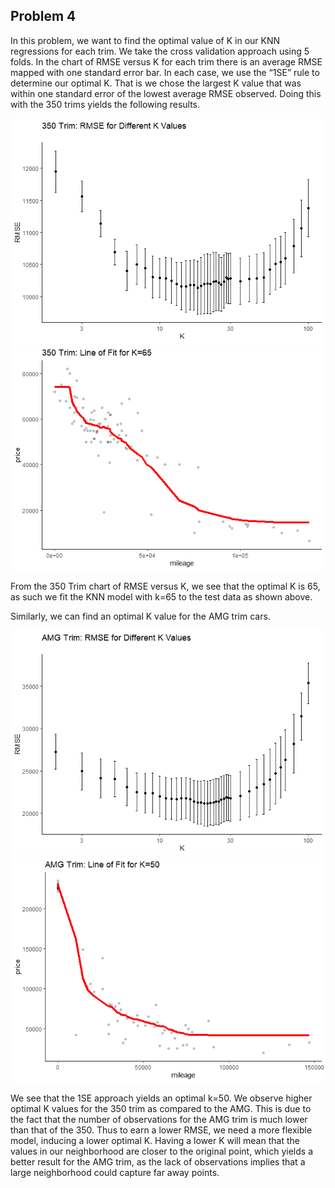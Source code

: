 Problem 4
---------

In this problem, we want to find the optimal value of K in our KNN
regressions for each trim. We take the cross validation approach using 5
folds. In the chart of RMSE versus K for each trim there is an average
RMSE mapped with one standard error bar. In each case, we use the “1SE”
rule to determine our optimal K. That is we chose the largest K value
that was within one standard error of the lowest average RMSE observed.
Doing this with the 350 trims yields the following results.

![](Homework1_files/figure-markdown_strict/unnamed-chunk-2-1.png)![](Homework1_files/figure-markdown_strict/unnamed-chunk-2-2.png)

From the 350 Trim chart of RMSE versus K, we see that the optimal K is
65, as such we fit the KNN model with k=65 to the test data as shown
above.

Similarly, we can find an optimal K value for the AMG trim cars.

![](Homework1_files/figure-markdown_strict/unnamed-chunk-3-1.png)![](Homework1_files/figure-markdown_strict/unnamed-chunk-3-2.png)

We see that the 1SE approach yields an optimal k=50. We observe higher
optimal K values for the 350 trim as compared to the AMG. This is due to
the fact that the number of observations for the AMG trim is much lower
than that of the 350. Thus to earn a lower RMSE, we need a more flexible
model, inducing a lower optimal K. Having a lower K will mean that the
values in our neighborhood are closer to the original point, which
yields a better result for the AMG trim, as the lack of observations
implies that a large neighborhood could capture far away points.
